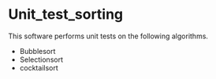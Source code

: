 # Unit_test_sorting
 
This software performs unit tests on the following algorithms.
- Bubblesort
- Selectionsort
- cocktailsort